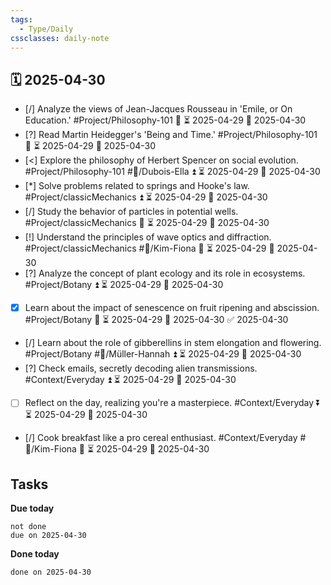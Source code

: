 ```yaml
---
tags:
  - Type/Daily
cssclasses: daily-note
---
```


## 🗓️ 2025-04-30

- [/] Analyze the views of Jean-Jacques Rousseau in 'Emile, or On Education.' #Project/Philosophy-101 🔽 ⏳ 2025-04-29 📅 2025-04-30
- [?] Read Martin Heidegger's 'Being and Time.' #Project/Philosophy-101 🔽 ⏳ 2025-04-29 📅 2025-04-30
- [<] Explore the philosophy of Herbert Spencer on social evolution. #Project/Philosophy-101 #👤/Dubois-Ella ⏫ ⏳ 2025-04-29 📅 2025-04-30
- [*] Solve problems related to springs and Hooke's law. #Project/classicMechanics ⏫ ⏳ 2025-04-29 📅 2025-04-30
- [/] Study the behavior of particles in potential wells. #Project/classicMechanics 🔽 ⏳ 2025-04-29 📅 2025-04-30
- [!] Understand the principles of wave optics and diffraction. #Project/classicMechanics #👤/Kim-Fiona 🔺 ⏳ 2025-04-29 📅 2025-04-30
- [?] Analyze the concept of plant ecology and its role in ecosystems. #Project/Botany ⏫ ⏳ 2025-04-29 📅 2025-04-30
- [x] Learn about the impact of senescence on fruit ripening and abscission. #Project/Botany 🔺 ⏳ 2025-04-29 📅 2025-04-30 ✅ 2025-04-30
- [/] Learn about the role of gibberellins in stem elongation and flowering. #Project/Botany #👤/Müller-Hannah ⏫ ⏳ 2025-04-29 📅 2025-04-30
- [?] Check emails, secretly decoding alien transmissions. #Context/Everyday ⏫ ⏳ 2025-04-29 📅 2025-04-30
- [ ] Reflect on the day, realizing you're a masterpiece. #Context/Everyday ⏬ ⏳ 2025-04-29 📅 2025-04-30
- [/] Cook breakfast like a pro cereal enthusiast. #Context/Everyday #👤/Kim-Fiona 🔺 ⏳ 2025-04-29 📅 2025-04-30

## Tasks

**Due today**

```tasks
not done
due on 2025-04-30
```

**Done today**

```tasks
done on 2025-04-30
```
            